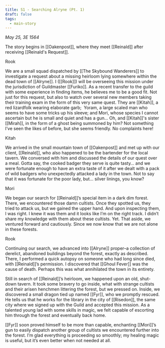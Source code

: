```yaml
---
title: S1 - Searching Alryne (Pt. 1)
draft: false
tags:
  - main-story
---
```

*May 25, 3E 1564*

The story begins in [[Oakenpost]], where they meet [[Reinald]] after receiving [[Reinald's Request]].

<p class="rook">Rook</p>
We are a small squad dispatched by [[The Skybound Wanderers]] to investigate a request about a missing heirloom lying somewhere within the dead town of [[Alryne]]. I ([[Rook]]) will be overseeing this mission under the jurisdiction of Guildmaster [[Furiko]]. As a recent transfer to the guild with some experience in finding items, he believes me to be a good fit. Not just for this request, but also to watch over several new members taking their training exam in the form of this very same quest. They are [[Kitah]], a red lizardfolk wearing elaborate garb;  Yoram, a large scaled man who seems to have some tricks up his sleeve; and Mori, whose species I cannot ascertain but he is small and quiet and has a gun… Oh, and [[Kitah]]'s sister [[Mirah]], in the form of a ghost being summoned by him? Not something I’ve seen the likes of before, but she seems friendly. No complaints here!

<p class="kitah">Kitah</p>
We arrived in the small mountain town of [[Oakenpost]] and met up with our client, [[Reinald]], who also happened to be the bartender for the local tavern. We conversed with him and discussed the details of our quest over a meal. Gotta say, the cooked badger they serve is quite tasty… and we were fortunate enough to have an extra taste of it after we dealt with a pack of wild badgers who unexpectedly attacked a lady in the town. Not to say that it was fortunate for the poor lady, but… silver linings, you know?

  

<p class="mori">Mori</p>
We began our search for [[Reinald]]’s special item in a dark dim forest. There, we encountered those damn cultists. Once they spotted us, they tried to attack us, but we gained the upper hand. And upon inspecting them, I was right. I knew it was them and it looks like I’m on the right track. I didn’t share my knowledge with them about these cultists. Yet. That aside, we ventured forward and cautiously. Since we now know that we are not alone in these forests.

  
<p class="rook">Rook</p>
Continuing our search, we advanced into [[Alryne]] proper–a collection of derelict, abandoned buildings beyond the forest, exactly as described. There, I performed a quick autopsy on someone who had long since died, with [[Reinald]]’s permission. I discovered that [[Ghoul Fever]] was the cause of death. Perhaps this was what annihilated the town in its entirety.

  

Still in search of [[Reinald]]’s heirloom, we happened upon an old, shut-down tavern. It took some bravery to go inside, what with strange cultists and their arisen henchmen littering the forest, but we pressed on. Inside, we discovered a small dragon tied up named [[Fyr]], who we promptly rescued. He tells us that he works for the library in the city of [[Risedon]], the same city where we signed up with the Guild and accepted this mission. As a talented young lad with some skills in magic, we felt capable of escorting him through the forest and eventually back home.

  

[[Fyr]] soon proved himself to be more than capable, enchanting [[Mori]]’s gun to easily dispatch another group of cultists we encountered further into the forest. I’m glad everything is proceeding so smoothly; my healing magic is useful, but it’s even better when not needed at all.